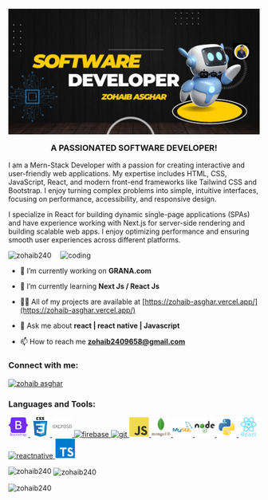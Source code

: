 ![logo](https://github.com/zohaib240/zohaib240/blob/main/bg%20banner%2024.jpg)
<h3 align="center" style="margin-top: 4px;">A PASSIONATED SOFTWARE DEVELOPER!</h3>
<p>I am a Mern-Stack Developer with a passion for creating interactive and user-friendly web applications. My expertise includes HTML, CSS, JavaScript, React, and modern front-end frameworks like Tailwind CSS and Bootstrap. I enjoy turning complex problems into simple, intuitive interfaces, focusing on performance, accessibility, and responsive design.

I specialize in React for building dynamic single-page applications (SPAs) and have experience working with Next.js for server-side rendering and building scalable web apps. I enjoy optimizing performance and ensuring smooth user experiences across different platforms.</p>

<img align="right" alt="coding" width="400" src="https://user-images.githubusercontent.com/55389276/140866485-8fb1c876-9a8f-4d6a-98dc-08c4981eaf70.gif">

<p align="left"> <img src="https://komarev.com/ghpvc/?username=zohaib240&label=Profile%20views&color=0e75b6&style=flat" alt="zohaib240" /> </p>

- 🔭 I’m currently working on **GRANA.com**

- 🌱 I’m currently learning **Next Js / React Js**

- 👨‍💻 All of my projects are available at [https://zohaib-asghar.vercel.app/](https://zohaib-asghar.vercel.app/)

- 💬 Ask me about **react | react native | Javascript**

- 📫 How to reach me **zohaib2409658@gmail.com**

<h3 align="left">Connect with me:</h3>
<p align="left">
<a href="https://linkedin.com/in/zohaib asghar" target="blank"><img align="center" src="https://raw.githubusercontent.com/rahuldkjain/github-profile-readme-generator/master/src/images/icons/Social/linked-in-alt.svg" alt="zohaib asghar" height="30" width="40" /></a>
</p>

<h3 align="left">Languages and Tools:</h3>
<p align="left"> <a href="https://getbootstrap.com" target="_blank" rel="noreferrer"> <img src="https://raw.githubusercontent.com/devicons/devicon/master/icons/bootstrap/bootstrap-plain-wordmark.svg" alt="bootstrap" width="40" height="40"/> </a> <a href="https://www.w3schools.com/css/" target="_blank" rel="noreferrer"> <img src="https://raw.githubusercontent.com/devicons/devicon/master/icons/css3/css3-original-wordmark.svg" alt="css3" width="40" height="40"/> </a> <a href="https://expressjs.com" target="_blank" rel="noreferrer"> <img src="https://raw.githubusercontent.com/devicons/devicon/master/icons/express/express-original-wordmark.svg" alt="express" width="40" height="40"/> </a> <a href="https://firebase.google.com/" target="_blank" rel="noreferrer"> <img src="https://www.vectorlogo.zone/logos/firebase/firebase-icon.svg" alt="firebase" width="40" height="40"/> </a> <a href="https://git-scm.com/" target="_blank" rel="noreferrer"> <img src="https://www.vectorlogo.zone/logos/git-scm/git-scm-icon.svg" alt="git" width="40" height="40"/> </a> <a href="https://developer.mozilla.org/en-US/docs/Web/JavaScript" target="_blank" rel="noreferrer"> <img src="https://raw.githubusercontent.com/devicons/devicon/master/icons/javascript/javascript-original.svg" alt="javascript" width="40" height="40"/> </a> <a href="https://www.mongodb.com/" target="_blank" rel="noreferrer"> <img src="https://raw.githubusercontent.com/devicons/devicon/master/icons/mongodb/mongodb-original-wordmark.svg" alt="mongodb" width="40" height="40"/> </a> <a href="https://www.mysql.com/" target="_blank" rel="noreferrer"> <img src="https://raw.githubusercontent.com/devicons/devicon/master/icons/mysql/mysql-original-wordmark.svg" alt="mysql" width="40" height="40"/> </a> <a href="https://nodejs.org" target="_blank" rel="noreferrer"> <img src="https://raw.githubusercontent.com/devicons/devicon/master/icons/nodejs/nodejs-original-wordmark.svg" alt="nodejs" width="40" height="40"/> </a> <a href="https://www.python.org" target="_blank" rel="noreferrer"> <img src="https://raw.githubusercontent.com/devicons/devicon/master/icons/python/python-original.svg" alt="python" width="40" height="40"/> </a> <a href="https://reactjs.org/" target="_blank" rel="noreferrer"> <img src="https://raw.githubusercontent.com/devicons/devicon/master/icons/react/react-original-wordmark.svg" alt="react" width="40" height="40"/> </a> <a href="https://reactnative.dev/" target="_blank" rel="noreferrer"> <img src="https://reactnative.dev/img/header_logo.svg" alt="reactnative" width="40" height="40"/> </a> <a href="https://www.typescriptlang.org/" target="_blank" rel="noreferrer"> <img src="https://raw.githubusercontent.com/devicons/devicon/master/icons/typescript/typescript-original.svg" alt="typescript" width="40" height="40"/> </a> </p>


<p><img align="left" src="https://github-readme-stats.vercel.app/api/top-langs?username=zohaib240&show_icons=true&locale=en&layout=compact" alt="zohaib240" /></p>

<p>&nbsp;<img align="center" src="https://github-readme-stats.vercel.app/api?username=zohaib240&show_icons=true&locale=en" alt="zohaib240" /></p>

<p><img align="center" src="https://github-readme-streak-stats.herokuapp.com/?user=zohaib240&" alt="zohaib240" /></p>
